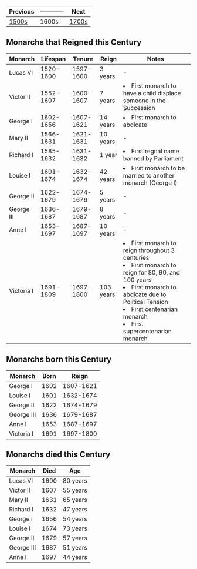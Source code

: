 | Previous | ———— | Next |
| - | - | - |
| [1500s] | 1600s | [1700s] |

[1500s]: ../1500_1599/readme.md
[1700s]: ../1700_1799/readme.md
## Monarchs that Reigned this Century
| Monarch | Lifespan | Tenure | Reign | Notes |
| ------- | ------- | ------- | ----- | ------- |
| Lucas VI | 1520-1600 | 1597-1600 | 3 years  | - |
| Victor II | 1552-1607 | 1600-1607 | 7 years  | <li>First monarch to have a child displace someone in the Succession</li>|
| George I | 1602-1656 | 1607-1621 | 14 years  | <li>First monarch to abdicate</li>|
| Mary II | 1566-1631 | 1621-1631 | 10 years  | - |
| Richard I | 1585-1632 | 1631-1632 | 1 year  | <li>First regnal name banned by Parliament</li> |
| Louise I | 1601-1674 | 1632-1674 | 42 years  | <li>First monarch to be married to another monarch (George I)</li> |
| George II | 1622-1679 | 1674-1679 | 5 years  | - |
| George III | 1636-1687 | 1679-1687 | 8 years  | - |
| Anne I | 1653-1697 | 1687-1697 | 10 years  | - |
| Victoria I | 1691-1809 | 1697-1800 | 103 years  | <li>First monarch to reign throughout 3 centuries</li><li>First monarch to reign for 80, 90, and 100 years</li><li>First monarch to abdicate due to Political Tension</li><li>First centenarian monarch</li><li>First supercentenarian monarch</li> |

## Monarchs born this Century
| Monarch | Born | Reign |
| ------- | ------- | ----- |
| George I | 1602 | 1607-1621 |
| Louise I | 1601 | 1632-1674 |
| George II | 1622 | 1674-1679 |
| George III | 1636 | 1679-1687 |
| Anne I | 1653 | 1687-1697 |
| Victoria I | 1691 | 1697-1800 |


## Monarchs died this Century
| Monarch | Died | Age |
| ------- | ------- | ----- |
| Lucas VI | 1600 | 80 years |
| Victor II | 1607 | 55 years |
| Mary II | 1631 | 65 years |
| Richard I | 1632 | 47 years |
| George I | 1656 | 54 years |
| Louise I | 1674 | 73 years |
| George II | 1679 | 57 years |
| George III | 1687 | 51 years |
| Anne I | 1697 | 44 years |

